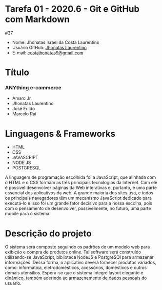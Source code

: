 # Tarefa 01 - 2020.6 - Git e GitHub com Markdown
#37 
- Nome: Jhonatas Israel da Costa Laurentino
- Usuário GitHub: [Jhonatas Laurentino](https://github.com/jhonatasisraelcl)
- E-mail: <costajhonatas9@gmail.com>

# Título 
### ANYthing e-commerce
  - Amaro Jr.
  - Jhonatas Laurentino
  - José Erildo
  - Marcelo Raí

# Linguagens & Frameworks 
  - HTML
  - CSS
  - JAVASCRIPT
  - NODE.JS
  - POSTGRESQL

A linguagem de programação escolhida foi a JavaScript, que alinhada com o HTML e o CSS formam as três principais tecnologias da Internet. Com ele é possivel desenvolver páginas da Web interativas e, portanto, é uma parte essencial dos aplicativos da web. A grande maioria dos sites usa, e todos os principais navegadores têm um mecanismo JavaScript dedicado para executá-lo e isso foi um grande fator decisivo para a nossa escolha, pois com o pensamento de desenvolver, possivelmente, no futuro, uma parte mobile para o sistema. 

# Descrição do projeto
O sistema será composto seguindo os padrões de um modelo web para exibição e compra de produtos online. Tal software será construído utilizando-se JavaScript, biblioteca NodeJS e PostgreSQl para armazenar informações. Dessa forma, o aplicativo deverá fornecer produtos variados, como: informática, eletrodomésticos, acessórios, domésticos e outros demais utensílios. Espera-se que o sistema integre layout elegante e dinâmico, também aderindo ao armazenamento de dados pessoais do usuário.
